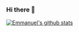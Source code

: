 ### Hi there 👋

[![Emmanuel's github stats](https://github-readme-stats.vercel.app/api?username=FAenX)](https://github.com/FAenX/github-readme-stats)
